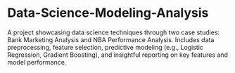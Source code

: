 # Data-Science-Modeling-Analysis
A project showcasing data science techniques through two case studies: Bank Marketing Analysis and NBA Performance Analysis. Includes data preprocessing, feature selection, predictive modeling (e.g., Logistic Regression, Gradient Boosting), and insightful reporting on key features and model performance.
